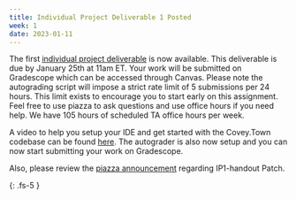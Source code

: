 ```yaml
---
title: Individual Project Deliverable 1 Posted  
week: 1
date: 2023-01-11
---
```


The first [individual project deliverable](https://neu-se.github.io/CS4530-Spring-2023/assignments/ip1) is now available. This deliverable is due by January 25th at 11am ET. Your work will be submitted on Gradescope which can be accessed through Canvas. Please note the autograding script will impose a strict rate limit of 5 submissions per 24 hours. This limit exists to encourage you to start early on this assignment. Feel free to use piazza to ask questions and use office hours if you need help. We have 105 hours of scheduled TA office hours per week.

A video to help you setup your IDE and get started with the Covey.Town codebase can be found [here](https://northeastern.instructure.com/courses/133054/pages/videos). The autograder is also now setup and you can now start submitting your work on Gradescope.

Also, please review the [piazza announcement](https://piazza.com/class/lajrlnpg2pxyd/post/158) regarding IP1-handout Patch.

{: .fs-5 }
